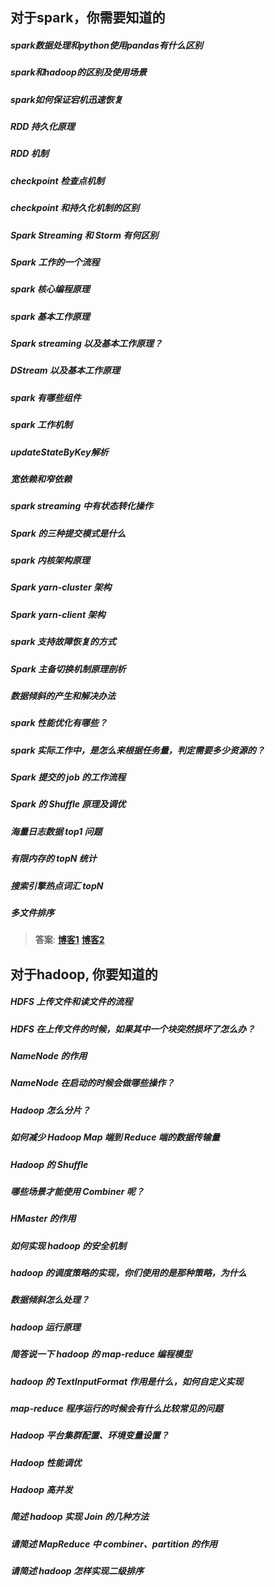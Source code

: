 ## 对于spark，你需要知道的
##### spark数据处理和python使用pandas有什么区别
##### spark和hadoop的区别及使用场景
##### spark如何保证宕机迅速恢复
##### RDD 持久化原理
##### RDD 机制
##### checkpoint 检查点机制
##### checkpoint 和持久化机制的区别
##### Spark Streaming 和 Storm 有何区别
##### Spark 工作的一个流程
##### spark 核心编程原理
##### spark 基本工作原理
##### Spark streaming 以及基本工作原理？
##### DStream 以及基本工作原理
##### spark 有哪些组件
##### spark 工作机制
##### updateStateByKey解析
##### 宽依赖和窄依赖
##### spark streaming 中有状态转化操作
##### Spark 的三种提交模式是什么
##### spark 内核架构原理
##### Spark yarn-cluster 架构
##### Spark yarn-client 架构
##### spark 支持故障恢复的方式
##### Spark 主备切换机制原理剖析
##### 数据倾斜的产生和解决办法
##### spark 性能优化有哪些？
##### spark 实际工作中，是怎么来根据任务量，判定需要多少资源的？
##### Spark 提交的 job 的工作流程
##### Spark 的 Shuffle 原理及调优
##### 海量日志数据 top1 问题
##### 有限内存的 topN 统计
##### 搜索引擎热点词汇 topN 
##### 多文件排序

> **答案**:  [**博客1**](https://blog.csdn.net/fenglei0415/article/details/86309207)  [**博客2**](https://blog.csdn.net/fenglei0415/article/details/86313135)

## 对于hadoop, 你要知道的
##### HDFS 上传文件和读文件的流程
##### HDFS 在上传文件的时候，如果其中一个块突然损坏了怎么办？
##### NameNode 的作用
##### NameNode 在启动的时候会做哪些操作？
##### Hadoop 怎么分片？
##### 如何减少 Hadoop Map 端到 Reduce 端的数据传输量
##### Hadoop 的 Shuffle
##### 哪些场景才能使用 Combiner 呢？
##### HMaster 的作用
##### 如何实现 hadoop 的安全机制
##### hadoop 的调度策略的实现，你们使用的是那种策略，为什么
##### 数据倾斜怎么处理？
##### hadoop 运行原理
##### 简答说一下 hadoop 的 map-reduce 编程模型
##### hadoop 的 TextInputFormat 作用是什么，如何自定义实现
##### map-reduce 程序运行的时候会有什么比较常见的问题
##### Hadoop 平台集群配置、环境变量设置？
##### Hadoop 性能调优
##### Hadoop 高并发
##### 简述 hadoop 实现 Join 的几种方法
##### 请简述 MapReduce 中 combiner、partition 的作用
##### 请简述 hadoop 怎样实现二级排序
